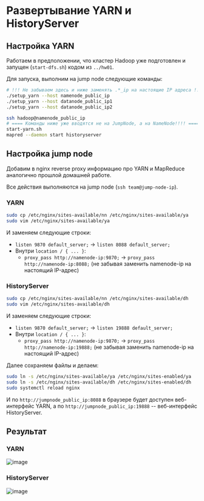 # Развертывание YARN и HistoryServer

## Настройка YARN
Работаем в предположении, что кластер Hadoop уже подготовлен и запущен (`start-dfs.sh`) кодом из
`../hw01`.

Для запуска, выполним на jump node следующие команды:
```bash
# !!! Не забываем здесь и ниже заменять .*_ip на настоящие IP адреса !!!
./setup_yarn --host namenode_public_ip
./setup_yarn --host datanode_public_ip1
./setup_yarn --host datanode_public_ip2

ssh hadoop@namenode_public_ip
# ==== Команды ниже уже вводятся не на JumpNode, а на NameNode!!!! ====
start-yarn.sh
mapred --daemon start historyserver
```

## Настройка jump node
Добавим в nginx reverse proxy информацию про YARN и
MapReduce аналогично прошлой домашней работе.

Все действия выполняются на jump node
(`ssh team@jump-node-ip`).

### YARN
```bash
sudo cp /etc/nginx/sites-available/nn /etc/nginx/sites-available/ya
sudo vim /etc/nginx/sites-available/ya
```

И заменяем следующие строки:
- `listen 9870 default_server;` -> `listen 8088 default_server;`
- Внутри `location / { ... }`:
    - `proxy_pass http://namenode-ip:9870;` -> `proxy_pass http://namenode-ip:8088;`
    (не забывая заменить namenode-ip на настоящий IP-адрес)

### HistoryServer
```bash
sudo cp /etc/nginx/sites-available/nn /etc/nginx/sites-available/dh
sudo vim /etc/nginx/sites-available/dh
```

И заменяем следующие строки:
- `listen 9870 default_server;` -> `listen 19888 default_server;`
- Внутри `location / { ... }`:
    - `proxy_pass http://namenode-ip:9870;` -> `proxy_pass http://namenode-ip:19888;`
    (не забывая заменить namenode-ip на настоящий IP-адрес)

Далее сохраняем файлы и делаем:
```bash
sudo ln -s /etc/nginx/sites-available/ya /etc/nginx/sites-enabled/ya
sudo ln -s /etc/nginx/sites-available/dh /etc/nginx/sites-enabled/dh
sudo systemctl reload nginx
```

И по `http://jumpnode_public_ip:8088` в браузере будет доступен веб-интерфейс YARN,
а по `http://jumpnode_public_ip:19888` -- веб-интерфейс HistoryServer.

## Результат
### YARN
![image](https://github.com/user-attachments/assets/458cf544-0eb8-407c-8bbd-c4ad55fe2444)

### HistoryServer
![image](https://github.com/user-attachments/assets/0852d303-68d7-4efd-b982-313a310d94b8)


